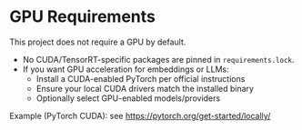 # GPU Requirements

This project does not require a GPU by default.

- No CUDA/TensorRT-specific packages are pinned in `requirements.lock`.
- If you want GPU acceleration for embeddings or LLMs:
  - Install a CUDA-enabled PyTorch per official instructions
  - Ensure your local CUDA drivers match the installed binary
  - Optionally select GPU-enabled models/providers

Example (PyTorch CUDA): see https://pytorch.org/get-started/locally/
